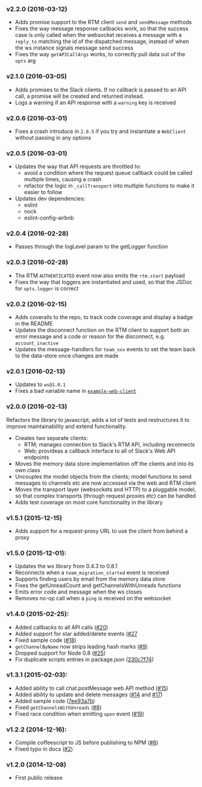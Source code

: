 ### v2.2.0 (2016-03-12)

  * Adds promise support to the RTM client `send` and `sendMessage` methods
  * Fixes the way message response callbacks work, so that the success case is only called when the websocket receives a message with a `reply_to` matching the id of the dispatched message, instead of when the ws instance signals message send success
  * Fixes the way `getAPICallArgs` works, to correctly pull data out of the `opts` arg

### v2.1.0 (2016-03-05)

 * Adds promises to the Slack clients. If no callback is passed to an API call, a promise will be created and returned instead.
 * Logs a warning if an API response with a `warning` key is received

### v2.0.6 (2016-03-01)

  * Fixes a crash introduce in `2.0.5` if you try and instantiate a `WebClient` without passing in any options

### v2.0.5 (2016-03-01)

  * Updates the way that API requests are throttled to:
    * avoid a condition where the request queue callback could be called multiple times, causing a crash
    * refactor the logic in `_callTransport` into multiple functions to make it easier to follow
  * Updates dev dependencies:
    * eslint
    * nock
    * eslint-config-airbnb

### v2.0.4 (2016-02-28)

  * Passes through the logLevel param to the getLogger function

### v2.0.3 (2016-02-28)

  * The RTM `AUTHENTICATED` event now also emits the `rtm.start` payload
  * Fixes the way that loggers are instantiated and used, so that the JSDoc for `opts.logger` is correct

### v2.0.2 (2016-02-15)

  * Adds coveralls to the repo, to track code coverage and display a badge in the README
  * Updates the disconnect function on the RTM client to support both an error message and a code or reason for the disconnect, e.g. `account_inactive`
  * Updates the message-handlers for `team_xxx` events to set the team back to the data-store once changes are made

### v2.0.1 (2016-02-13)

  * Updates to `ws@1.0.1`
  * Fixes a bad variable name in [`example-web-client`](/examples/example-web-client.js)

### v2.0.0 (2016-02-13)

  Refactors the library to javascript, adds a lot of tests and restructures it to improve maintainability and extend functionality.
  * Creates two separate clients:
    - RTM; manages connection to Slack's RTM API, including reconnects
    - Web; provideas a callback interface to all of Slack's Web API endpoints
  * Moves the memory data store implementation off the clients and into its own class
  * Uncouples the model objects from the clients; model functions to send messages to channels etc are now accessed via the web and RTM client
  * Moves the transport layer (websockets and HTTP) to a pluggable model, so that complex transports (through request proxies etc) can be handled
  * Adds test coverage on most core functionality in the library

### v1.5.1 (2015-12-15)

  * Adds support for a request-proxy URL to use the client from behind a proxy

### v1.5.0 (2015-12-01):

  * Updates the ws library from 0.4.3 to 0.8.1
  * Reconnects when a `team_migration_started` event is received
  * Supports finding users by email from the memory data store
  * Fixes the getUnreadCount and getChannelsWithUnreads functions
  * Emits error code and message when the ws closes
  * Removes no-op call when a `ping` is received on the websocket

### v1.4.0 (2015-02-25):

  * Added callbacks to all API calls ([#20](https://github.com/slackhq/node-slack-client/pull/20))
  * Added support for star added/delete events ([#27](https://github.com/slackhq/node-slack-client/pull/27)
  * Fixed sample code ([#18](https://github.com/slackhq/node-slack-client/issues/18))
  * `getChannelByName` now strips leading hash marks ([#9](https://github.com/slackhq/node-slack-client/pull/9))
  * Dropped support for Node 0.8 ([#25](https://github.com/slackhq/node-slack-client/pull/25))
  * Fix duplicate scripts entries in package.json ([230c7f74](https://github.com/slackhq/node-slack-client/commit/230c7f743a48f600aff5660367cf1e6816cc67e2))

### v1.3.1 (2015-02-03):

  * Added ability to call chat.postMessage web API method ([#15](https://github.com/slackhq/node-slack-client/pull/15))
  * Added ability to update and delete messages ([#14](https://github.com/slackhq/node-slack-client/pull/14) and [#17](https://github.com/slackhq/node-slack-client/pull/17))
  * Added sample code ([7ee93a7b](https://github.com/slackhq/node-slack-client/commit/7ee93a7bd51c97519d6d5deb54bd8058612a9b19))
  * Fixed `getChannelsWithUnreads` ([#8](https://github.com/slackhq/node-slack-client/pull/8))
  * Fixed race condition when emitting `open` event ([#19](https://github.com/slackhq/node-slack-client/pull/19))

### v1.2.2 (2014-12-16):

  * Compile coffeescript to JS before publishing to NPM ([#6](https://github.com/slackhq/node-slack-client/pull/6))
  * Fixed typo in docs ([#2](https://github.com/slackhq/node-slack-client/pull/2/files))

### v1.2.0 (2014-12-08)

  * First public release
